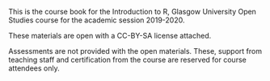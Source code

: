 This is the course book for the Introduction to R, Glasgow University Open Studies course for the academic session 2019-2020.

These materials are open with a CC-BY-SA license attached.

Assessments are not provided with the open materials. These, support from teaching staff and certification from the course are reserved for course attendees only.